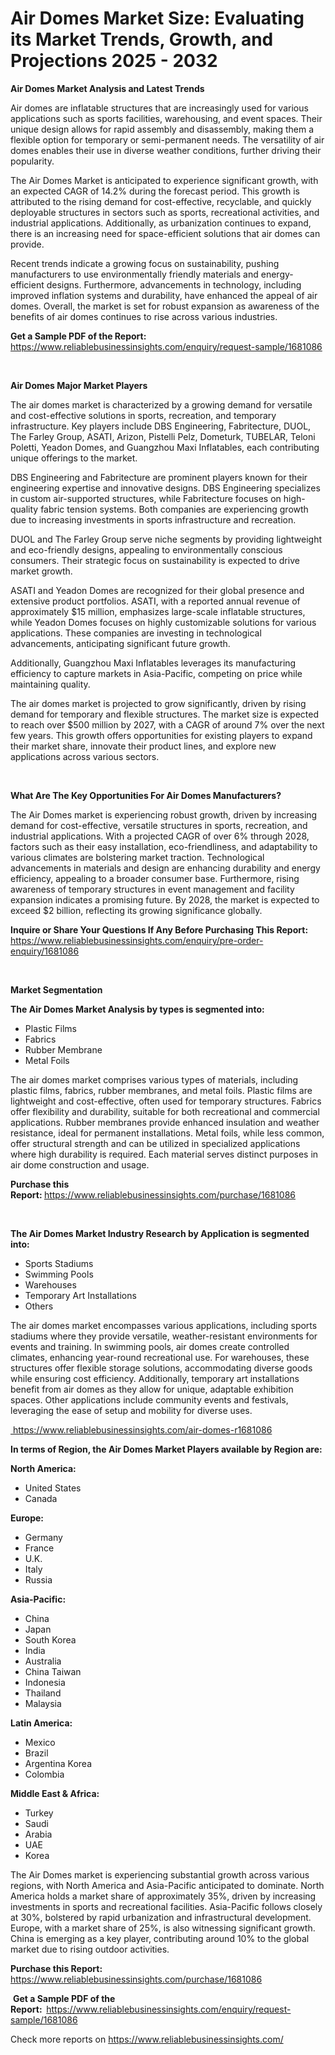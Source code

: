 <p><h1>Air Domes Market Size: Evaluating its Market Trends, Growth, and Projections 2025 - 2032</h1></p><p><strong>Air Domes Market Analysis and Latest Trends</strong></p>
<p><p>Air domes are inflatable structures that are increasingly used for various applications such as sports facilities, warehousing, and event spaces. Their unique design allows for rapid assembly and disassembly, making them a flexible option for temporary or semi-permanent needs. The versatility of air domes enables their use in diverse weather conditions, further driving their popularity.</p><p>The Air Domes Market is anticipated to experience significant growth, with an expected CAGR of 14.2% during the forecast period. This growth is attributed to the rising demand for cost-effective, recyclable, and quickly deployable structures in sectors such as sports, recreational activities, and industrial applications. Additionally, as urbanization continues to expand, there is an increasing need for space-efficient solutions that air domes can provide.</p><p>Recent trends indicate a growing focus on sustainability, pushing manufacturers to use environmentally friendly materials and energy-efficient designs. Furthermore, advancements in technology, including improved inflation systems and durability, have enhanced the appeal of air domes. Overall, the market is set for robust expansion as awareness of the benefits of air domes continues to rise across various industries.</p></p>
<p><strong>Get a Sample PDF of the Report:&nbsp;</strong> <a href="https://www.reliablebusinessinsights.com/enquiry/request-sample/1681086?utm_campaign=2275&utm_medium=2&utm_source=Github&utm_content=ia&utm_term=31012025&utm_id=air-domes">https://www.reliablebusinessinsights.com/enquiry/request-sample/1681086</a></p>
<p>&nbsp;</p>
<p><strong>Air Domes Major Market Players</strong></p>
<p><p>The air domes market is characterized by a growing demand for versatile and cost-effective solutions in sports, recreation, and temporary infrastructure. Key players include DBS Engineering, Fabritecture, DUOL, The Farley Group, ASATI, Arizon, Pistelli Pelz, Dometurk, TUBELAR, Teloni Poletti, Yeadon Domes, and Guangzhou Maxi Inflatables, each contributing unique offerings to the market.</p><p>DBS Engineering and Fabritecture are prominent players known for their engineering expertise and innovative designs. DBS Engineering specializes in custom air-supported structures, while Fabritecture focuses on high-quality fabric tension systems. Both companies are experiencing growth due to increasing investments in sports infrastructure and recreation.</p><p>DUOL and The Farley Group serve niche segments by providing lightweight and eco-friendly designs, appealing to environmentally conscious consumers. Their strategic focus on sustainability is expected to drive market growth.</p><p>ASATI and Yeadon Domes are recognized for their global presence and extensive product portfolios. ASATI, with a reported annual revenue of approximately $15 million, emphasizes large-scale inflatable structures, while Yeadon Domes focuses on highly customizable solutions for various applications. These companies are investing in technological advancements, anticipating significant future growth.</p><p>Additionally, Guangzhou Maxi Inflatables leverages its manufacturing efficiency to capture markets in Asia-Pacific, competing on price while maintaining quality.</p><p>The air domes market is projected to grow significantly, driven by rising demand for temporary and flexible structures. The market size is expected to reach over $500 million by 2027, with a CAGR of around 7% over the next few years. This growth offers opportunities for existing players to expand their market share, innovate their product lines, and explore new applications across various sectors.</p></p>
<p>&nbsp;</p>
<p><strong>What Are The Key Opportunities For Air Domes Manufacturers?</strong></p>
<p><p>The Air Domes market is experiencing robust growth, driven by increasing demand for cost-effective, versatile structures in sports, recreation, and industrial applications. With a projected CAGR of over 6% through 2028, factors such as their easy installation, eco-friendliness, and adaptability to various climates are bolstering market traction. Technological advancements in materials and design are enhancing durability and energy efficiency, appealing to a broader consumer base. Furthermore, rising awareness of temporary structures in event management and facility expansion indicates a promising future. By 2028, the market is expected to exceed $2 billion, reflecting its growing significance globally.</p></p>
<p><strong>Inquire or Share Your Questions If Any Before Purchasing This Report:</strong> <a href="https://www.reliablebusinessinsights.com/enquiry/pre-order-enquiry/1681086?utm_campaign=2275&utm_medium=2&utm_source=Github&utm_content=ia&utm_term=31012025&utm_id=air-domes">https://www.reliablebusinessinsights.com/enquiry/pre-order-enquiry/1681086</a></p>
<p>&nbsp;</p>
<p><strong>Market Segmentation</strong></p>
<p><strong>The Air Domes Market Analysis by types is segmented into:</strong></p>
<p><ul><li>Plastic Films</li><li>Fabrics</li><li>Rubber Membrane</li><li>Metal Foils</li></ul></p>
<p><p>The air domes market comprises various types of materials, including plastic films, fabrics, rubber membranes, and metal foils. Plastic films are lightweight and cost-effective, often used for temporary structures. Fabrics offer flexibility and durability, suitable for both recreational and commercial applications. Rubber membranes provide enhanced insulation and weather resistance, ideal for permanent installations. Metal foils, while less common, offer structural strength and can be utilized in specialized applications where high durability is required. Each material serves distinct purposes in air dome construction and usage.</p></p>
<p><strong>Purchase this Report:&nbsp;</strong><a href="https://www.reliablebusinessinsights.com/purchase/1681086?utm_campaign=2275&utm_medium=2&utm_source=Github&utm_content=ia&utm_term=31012025&utm_id=air-domes">https://www.reliablebusinessinsights.com/purchase/1681086</a></p>
<p>&nbsp;</p>
<p><strong>The Air Domes Market Industry Research by Application is segmented into:</strong></p>
<p><ul><li>Sports Stadiums</li><li>Swimming Pools</li><li>Warehouses</li><li>Temporary Art Installations</li><li>Others</li></ul></p>
<p><p>The air domes market encompasses various applications, including sports stadiums where they provide versatile, weather-resistant environments for events and training. In swimming pools, air domes create controlled climates, enhancing year-round recreational use. For warehouses, these structures offer flexible storage solutions, accommodating diverse goods while ensuring cost efficiency. Additionally, temporary art installations benefit from air domes as they allow for unique, adaptable exhibition spaces. Other applications include community events and festivals, leveraging the ease of setup and mobility for diverse uses.</p></p>
<p><a href="https://www.reliablebusinessinsights.com/air-domes-r1681086?utm_campaign=2275&utm_medium=2&utm_source=Github&utm_content=ia&utm_term=31012025&utm_id=air-domes">&nbsp;https://www.reliablebusinessinsights.com/air-domes-r1681086</a></p>
<p><strong>In terms of Region, the Air Domes Market Players available by Region are:</strong></p>
<p>
    <p> <strong> North America: </strong>
        <ul>
            <li>United States</li>
            <li>Canada</li>
        </ul>
        </p> 
    <p> <strong> Europe: </strong>
        <ul>
            <li>Germany</li>
            <li>France</li>
            <li>U.K.</li>
            <li>Italy</li>
            <li>Russia</li>
        </ul>
        </p> 
    <p> <strong> Asia-Pacific: </strong>
        <ul>
            <li>China</li>
            <li>Japan</li>
            <li>South Korea</li>
            <li>India</li>
            <li>Australia</li>
            <li>China Taiwan</li>
            <li>Indonesia</li>
            <li>Thailand</li>
            <li>Malaysia</li>
        </ul>
        </p> 
    <p> <strong> Latin America: </strong>
        <ul>
            <li>Mexico</li>
            <li>Brazil</li>
            <li>Argentina Korea</li>
            <li>Colombia</li>
        </ul>
        </p> 
    <p> <strong> Middle East & Africa: </strong>
        <ul>
            <li>Turkey</li>
            <li>Saudi</li>
            <li>Arabia</li>
            <li>UAE</li>
            <li>Korea</li>
        </ul>
    </p>
    </p>
<p><p>The Air Domes market is experiencing substantial growth across various regions, with North America and Asia-Pacific anticipated to dominate. North America holds a market share of approximately 35%, driven by increasing investments in sports and recreational facilities. Asia-Pacific follows closely at 30%, bolstered by rapid urbanization and infrastructural development. Europe, with a market share of 25%, is also witnessing significant growth. China is emerging as a key player, contributing around 10% to the global market due to rising outdoor activities.</p></p>
<p><strong>Purchase this Report: </strong><a href="https://www.reliablebusinessinsights.com/purchase/1681086?utm_campaign=2275&utm_medium=2&utm_source=Github&utm_content=ia&utm_term=31012025&utm_id=air-domes">https://www.reliablebusinessinsights.com/purchase/1681086</a></p>
<p>&nbsp;<strong>Get a Sample PDF of the Report:&nbsp;&nbsp;</strong><a href="https://www.reliablebusinessinsights.com/enquiry/request-sample/1681086?utm_campaign=2275&utm_medium=2&utm_source=Github&utm_content=ia&utm_term=31012025&utm_id=air-domes">https://www.reliablebusinessinsights.com/enquiry/request-sample/1681086</a></p>
<p><strong></strong></p>
<p>Check more reports on <a href="https://www.reliablebusinessinsights.com/?utm_campaign=2275&utm_medium=2&utm_source=Github&utm_content=ia&utm_term=31012025&utm_id=air-domes">https://www.reliablebusinessinsights.com/</a></p>